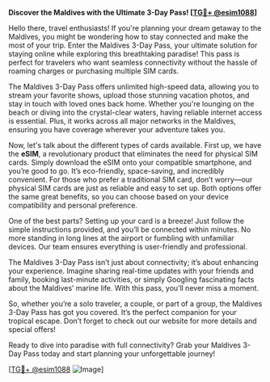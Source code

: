 **Discover the Maldives with the Ultimate 3-Day Pass! [[TG💪+ @esim1088](https://t.me/s/esim1088)]**

Hello there, travel enthusiasts! If you're planning your dream getaway to the Maldives, you might be wondering how to stay connected and make the most of your trip. Enter the Maldives 3-Day Pass, your ultimate solution for staying online while exploring this breathtaking paradise! This pass is perfect for travelers who want seamless connectivity without the hassle of roaming charges or purchasing multiple SIM cards.

The Maldives 3-Day Pass offers unlimited high-speed data, allowing you to stream your favorite shows, upload those stunning vacation photos, and stay in touch with loved ones back home. Whether you're lounging on the beach or diving into the crystal-clear waters, having reliable internet access is essential. Plus, it works across all major networks in the Maldives, ensuring you have coverage wherever your adventure takes you.

Now, let's talk about the different types of cards available. First up, we have the **eSIM**, a revolutionary product that eliminates the need for physical SIM cards. Simply download the eSIM onto your compatible smartphone, and you’re good to go. It’s eco-friendly, space-saving, and incredibly convenient. For those who prefer a traditional SIM card, don’t worry—our physical SIM cards are just as reliable and easy to set up. Both options offer the same great benefits, so you can choose based on your device compatibility and personal preference.

One of the best parts? Setting up your card is a breeze! Just follow the simple instructions provided, and you’ll be connected within minutes. No more standing in long lines at the airport or fumbling with unfamiliar devices. Our team ensures everything is user-friendly and professional.

The Maldives 3-Day Pass isn’t just about connectivity; it’s about enhancing your experience. Imagine sharing real-time updates with your friends and family, booking last-minute activities, or simply Googling fascinating facts about the Maldives’ marine life. With this pass, you’ll never miss a moment.

So, whether you’re a solo traveler, a couple, or part of a group, the Maldives 3-Day Pass has got you covered. It’s the perfect companion for your tropical escape. Don’t forget to check out our website for more details and special offers!

Ready to dive into paradise with full connectivity? Grab your Maldives 3-Day Pass today and start planning your unforgettable journey! 

[[TG💪+ @esim1088](https://t.me/s/esim1088) ![Image](https://i.postimg.cc/Y0z9fWf4/image.png)]